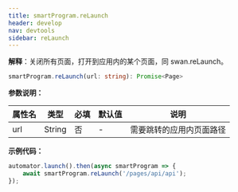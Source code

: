 ```yaml
---
title: smartProgram.reLaunch
header: develop
nav: devtools
sidebar: reLaunch
---
```


**解释**：关闭所有页面，打开到应用内的某个页面，同 swan.reLaunch。

```ts
smartProgram.reLaunch(url: string): Promise<Page>
```
**参数说明：**

|属性名 |类型  |必填 | 默认值 |说明|
|---- | ---- | ---- | ----|----|
|url| String|否|- |需要跳转的应用内页面路径|

**示例代码：**

```js
automator.launch().then(async smartProgram => {
    await smartProgram.reLaunch('/pages/api/api');
});
```